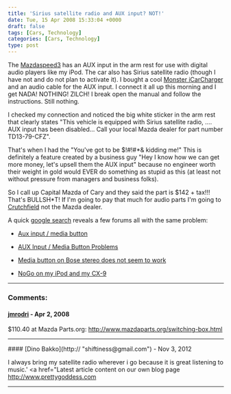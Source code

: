```yaml
---
title: 'Sirius satellite radio and AUX input? NOT!'
date: Tue, 15 Apr 2008 15:33:04 +0000
draft: false
tags: [Cars, Technology]
categories: [Cars, Technology]
type: post
---
```


The [Mazdaspeed3](http://zeusville.wordpress.com/2008/03/20/2007-mazda-mazdaspeed3/) has an AUX input in the arm rest for use with digital audio players like my iPod. The car also has Sirius satellite radio (though I have not and do not plan to activate it). I bought a cool [Monster iCarCharger](http://www.amazon.com/Monster-Ultra-Low-iCharger-AICHG2-IP/dp/B00015GYTU/ref=pd_bbs_1?ie=UTF8&s=electronics&qid=1208273552&sr=8-1) and an audio cable for the AUX input. I connect it all up this morning and I get NADA! NOTHING! ZILCH! I break open the manual and follow the instructions. Still nothing.

I checked my connection and noticed the big white sticker in the arm rest that clearly states "This vehicle is equipped with Sirius satellite radio, .... AUX input has been disabled... Call your local Mazda dealer for part number TD13-79-CFZ".

That's when I had the "You've got to be $!#!#\*& kidding me!" This is definitely a feature created by a business guy "Hey I know how we can get more money, let's upsell them the AUX input" because no engineer worth their weight in gold would EVER do something as stupid as this (at least not without pressure from managers and business folks).

So I call up Capital Mazda of Cary and they said the part is $142 + tax!!! That's BULLSH\*T! If I'm going to pay that much for audio parts I'm going to [Crutchfield](http://www.crutchfield.com) not the Mazda dealer.

A quick [google search](http://www.google.com/search?hl=en&c2coff=1&q=TD13-79-CFZ&btnG=Search&lr=lang_en%7Clang_es) reveals a few forums all with the same problem:

*   [Aux input / media button](http://forums.mazdaworld.org/index.php?showtopic=19783&mode=threaded&pid=387522)

*   [AUX Input / Media Button Problems](http://www.mazdaforum.com/archive/threads/aux-input-media-button-problems-32349-1.html)

*   [Media button on Bose stereo does not seem to work](http://www.mazdaforum.com/archive/threads/media-button-on-bose-stereo-does-not-seem-to-work-46176-1.html)

*   [NoGo on my iPod and my CX-9](http://forums.mazdaworld.org/index.php?act=Print&client=printer&f=12&t=19909)
---
### Comments:
#### [jmrodri](http://zeusville.wordpress.com/ "jmrodri@gmail.com") - <time datetime="2008-04-15 12:08:11">Apr 2, 2008</time>

$110.40 at Mazda Parts.org: http://www.mazdaparts.org/switching-box.html
<hr />
#### [Dino Bakko](http:// "shiftiness@gmail.com") - <time datetime="2012-11-21 11:23:24">Nov 3, 2012</time>

I always bring my satellite radio wherever i go because it is great listening to music.' <a href="Latest article content on our own blog page http://www.prettygoddess.com
<hr />
